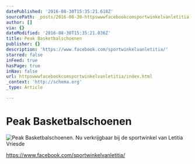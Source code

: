 ```yaml
---
datePublished: '2016-08-30T15:35:21.618Z'
sourcePath: _posts/2016-08-30-httpswwwfacebookcomsportwinkelvanletitia.md
author: []
via: {}
dateModified: '2016-08-30T15:35:21.036Z'
title: Peak Basketbalschoenen
publisher: {}
description: 'https://www.facebook.com/sportwinkelvanletitia/'
starred: false
inFeed: true
hasPage: true
inNav: false
url: httpswwwfacebookcomsportwinkelvanletitia/index.html
_context: 'http://schema.org'
_type: Article

---
```

# Peak Basketbalschoenen
![Peak Basketbalschoenen. Nu verkrijgbaar bij de sportwinkel van Letitia Vriesde](https://the-grid-user-content.s3-us-west-2.amazonaws.com/618d4733-aa3b-4be2-b870-aab080d21965.jpg)

https://www.facebook.com/sportwinkelvanletitia/